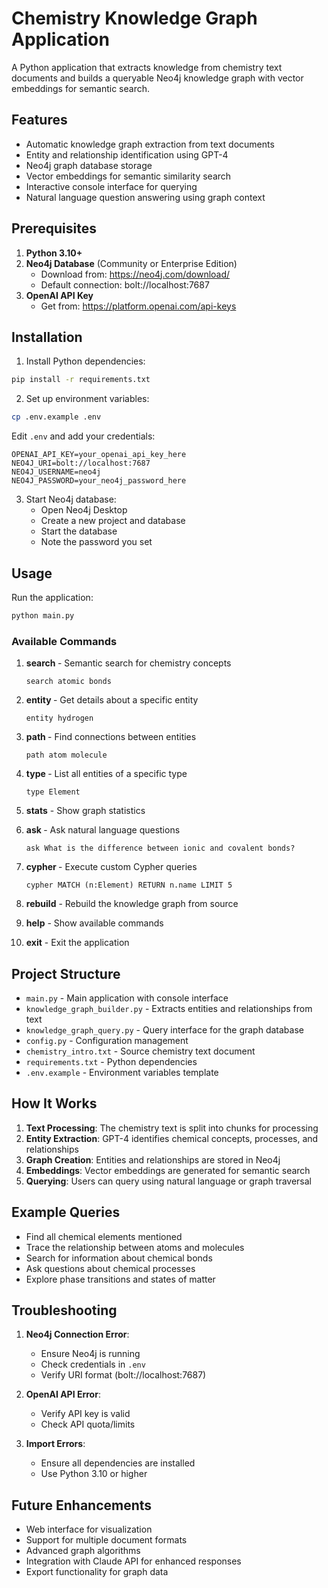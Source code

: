 # Chemistry Knowledge Graph Application

A Python application that extracts knowledge from chemistry text documents and builds a queryable Neo4j knowledge graph with vector embeddings for semantic search.

## Features

- Automatic knowledge graph extraction from text documents
- Entity and relationship identification using GPT-4
- Neo4j graph database storage
- Vector embeddings for semantic similarity search
- Interactive console interface for querying
- Natural language question answering using graph context

## Prerequisites

1. **Python 3.10+**
2. **Neo4j Database** (Community or Enterprise Edition)
   - Download from: https://neo4j.com/download/
   - Default connection: bolt://localhost:7687
3. **OpenAI API Key**
   - Get from: https://platform.openai.com/api-keys

## Installation

1. Install Python dependencies:
```bash
pip install -r requirements.txt
```

2. Set up environment variables:
```bash
cp .env.example .env
```

Edit `.env` and add your credentials:
```
OPENAI_API_KEY=your_openai_api_key_here
NEO4J_URI=bolt://localhost:7687
NEO4J_USERNAME=neo4j
NEO4J_PASSWORD=your_neo4j_password_here
```

3. Start Neo4j database:
   - Open Neo4j Desktop
   - Create a new project and database
   - Start the database
   - Note the password you set

## Usage

Run the application:
```bash
python main.py
```

### Available Commands

1. **search <query>** - Semantic search for chemistry concepts
   ```
   search atomic bonds
   ```

2. **entity <name>** - Get details about a specific entity
   ```
   entity hydrogen
   ```

3. **path <from> <to>** - Find connections between entities
   ```
   path atom molecule
   ```

4. **type <type>** - List all entities of a specific type
   ```
   type Element
   ```

5. **stats** - Show graph statistics

6. **ask <question>** - Ask natural language questions
   ```
   ask What is the difference between ionic and covalent bonds?
   ```

7. **cypher <query>** - Execute custom Cypher queries
   ```
   cypher MATCH (n:Element) RETURN n.name LIMIT 5
   ```

8. **rebuild** - Rebuild the knowledge graph from source

9. **help** - Show available commands

10. **exit** - Exit the application

## Project Structure

- `main.py` - Main application with console interface
- `knowledge_graph_builder.py` - Extracts entities and relationships from text
- `knowledge_graph_query.py` - Query interface for the graph database
- `config.py` - Configuration management
- `chemistry_intro.txt` - Source chemistry text document
- `requirements.txt` - Python dependencies
- `.env.example` - Environment variables template

## How It Works

1. **Text Processing**: The chemistry text is split into chunks for processing
2. **Entity Extraction**: GPT-4 identifies chemical concepts, processes, and relationships
3. **Graph Creation**: Entities and relationships are stored in Neo4j
4. **Embeddings**: Vector embeddings are generated for semantic search
5. **Querying**: Users can query using natural language or graph traversal

## Example Queries

- Find all chemical elements mentioned
- Trace the relationship between atoms and molecules
- Search for information about chemical bonds
- Ask questions about chemical processes
- Explore phase transitions and states of matter

## Troubleshooting

1. **Neo4j Connection Error**: 
   - Ensure Neo4j is running
   - Check credentials in `.env`
   - Verify URI format (bolt://localhost:7687)

2. **OpenAI API Error**:
   - Verify API key is valid
   - Check API quota/limits

3. **Import Errors**:
   - Ensure all dependencies are installed
   - Use Python 3.10 or higher

## Future Enhancements

- Web interface for visualization
- Support for multiple document formats
- Advanced graph algorithms
- Integration with Claude API for enhanced responses
- Export functionality for graph data